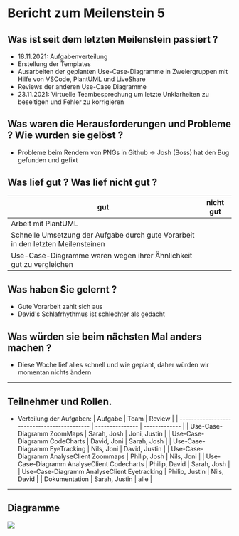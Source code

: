 # Bericht zum Meilenstein 5


## Was ist seit dem letzten Meilenstein passiert ?
- 18.11.2021: Aufgabenverteilung
- Erstellung der Templates
- Ausarbeiten der geplanten Use-Case-Diagramme in Zweiergruppen mit Hilfe von VSCode, PlantUML und LiveShare
- Reviews der anderen Use-Case Diagramme
- 23.11.2021: Virtuelle Teambesprechung um letzte Unklarheiten zu beseitigen und Fehler zu korrigieren

## Was waren die Herausforderungen und Probleme ? Wie wurden sie gelöst ?
- Probleme beim Rendern von PNGs in Github -> Josh (Boss) hat den Bug gefunden und gefixt

## Was lief gut ? Was lief nicht gut ?
| gut | nicht gut |
| --- | --------- |
|Arbeit mit PlantUML     |           |
|Schnelle Umsetzung der Aufgabe durch gute Vorarbeit in den letzten Meilensteinen||
|Use-Case-Diagramme waren wegen ihrer Ähnlichkeit gut zu vergleichen||

## Was haben Sie gelernt ?
- Gute Vorarbeit zahlt sich aus
- David's Schlafrhythmus ist schlechter als gedacht

## Was würden sie beim nächsten Mal anders machen ?
- Diese Woche lief alles schnell und wie geplant, daher würden wir momentan nichts ändern

---
## Teilnehmer und Rollen.

- Verteilung der Aufgaben:
    | Aufgabe                                     | Team            | Review        |
    | ------------------------------------------- | --------------- | ------------- |
    | Use-Case-Diagramm ZoomMaps                  | Sarah, Josh     | Joni, Justin  |
    | Use-Case-Diagramm CodeCharts                | David, Joni     | Sarah, Josh   |
    | Use-Case-Diagramm EyeTracking               | Nils, Joni      | David, Justin |
    | Use-Case-Diagramm AnalyseClient Zoommaps    | Philip,  Josh   | Nils, Joni    |
    | Use-Case-Diagramm AnalyseClient Codecharts  | Philip,  David  | Sarah, Josh   |
    | Use-Case-Diagramm AnalyseClient Eyetracking | Philip,  Justin | Nils,  David  |
    | Dokumentation                               | Sarah, Justin   | alle          |

---

## Diagramme
![](https://http.cat/404)
